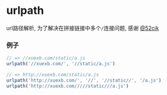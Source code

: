 # urlpath

url路径解析, 为了解决在拼接链接中多个`/`连接问题, 感谢 [@52cik](http://github.com/52cik)

### 例子

```js
// => //xuexb.com/static/a.js
urlpath('//xuexb.com/', '//static/a.js')

// => http://xuexb.com/static/a.js
urlpath('http://xuexb.com/', '//', '//static//', '/a.js')
urlpath('http://xuexb.com/////static///a.js')
```